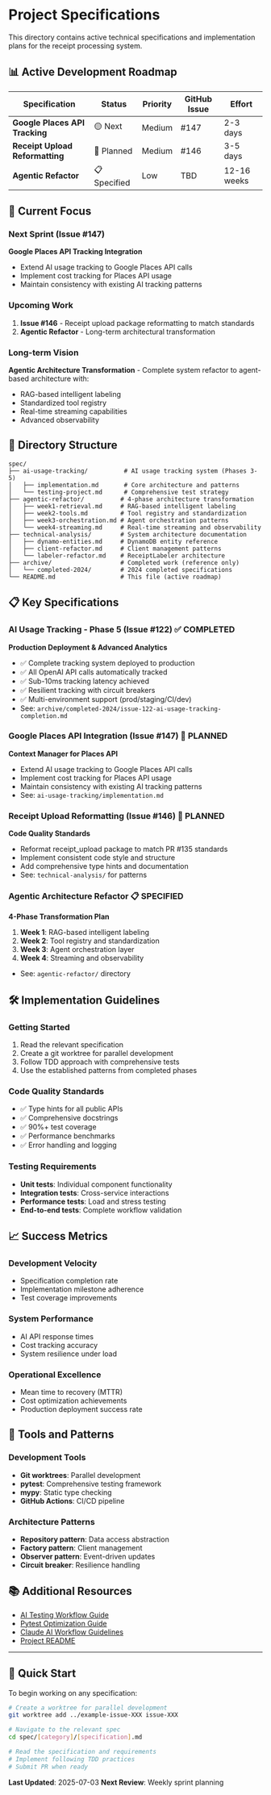 # Project Specifications

This directory contains active technical specifications and implementation plans for the receipt processing system.

## 📊 Active Development Roadmap

| Specification | Status | Priority | GitHub Issue | Effort |
|---------------|--------|----------|--------------|---------|
| **Google Places API Tracking** | 🟡 Next | Medium | #147 | 2-3 days |
| **Receipt Upload Reformatting** | 🔴 Planned | Medium | #146 | 3-5 days |
| **Agentic Refactor** | 📋 Specified | Low | TBD | 12-16 weeks |

## 🎯 Current Focus

### **Next Sprint (Issue #147)**
**Google Places API Tracking Integration**
- Extend AI usage tracking to Google Places API calls
- Implement cost tracking for Places API usage
- Maintain consistency with existing AI tracking patterns

### **Upcoming Work**
1. **Issue #146** - Receipt upload package reformatting to match standards
2. **Agentic Refactor** - Long-term architectural transformation

### **Long-term Vision**
**Agentic Architecture Transformation** - Complete system refactor to agent-based architecture with:
- RAG-based intelligent labeling
- Standardized tool registry
- Real-time streaming capabilities
- Advanced observability

## 📁 Directory Structure

```
spec/
├── ai-usage-tracking/          # AI usage tracking system (Phases 3-5)
│   ├── implementation.md       # Core architecture and patterns
│   └── testing-project.md      # Comprehensive test strategy
├── agentic-refactor/          # 4-phase architecture transformation
│   ├── week1-retrieval.md     # RAG-based intelligent labeling
│   ├── week2-tools.md         # Tool registry and standardization
│   ├── week3-orchestration.md # Agent orchestration patterns
│   └── week4-streaming.md     # Real-time streaming and observability
├── technical-analysis/        # System architecture documentation
│   ├── dynamo-entities.md     # DynamoDB entity reference
│   ├── client-refactor.md     # Client management patterns
│   └── labeler-refactor.md    # ReceiptLabeler architecture
├── archive/                   # Completed work (reference only)
│   └── completed-2024/        # 2024 completed specifications
└── README.md                  # This file (active roadmap)
```

## 📋 Key Specifications

### **AI Usage Tracking - Phase 5 (Issue #122)** ✅ COMPLETED
**Production Deployment & Advanced Analytics**
- ✅ Complete tracking system deployed to production
- ✅ All OpenAI API calls automatically tracked
- ✅ Sub-10ms tracking latency achieved
- ✅ Resilient tracking with circuit breakers
- ✅ Multi-environment support (prod/staging/CI/dev)
- See: `archive/completed-2024/issue-122-ai-usage-tracking-completion.md`

### **Google Places API Integration (Issue #147)** 🔴 PLANNED
**Context Manager for Places API**
- Extend AI usage tracking to Google Places API calls
- Implement cost tracking for Places API usage
- Maintain consistency with existing AI tracking patterns
- See: `ai-usage-tracking/implementation.md`

### **Receipt Upload Reformatting (Issue #146)** 🔴 PLANNED
**Code Quality Standards**
- Reformat receipt_upload package to match PR #135 standards
- Implement consistent code style and structure
- Add comprehensive type hints and documentation
- See: `technical-analysis/` for patterns

### **Agentic Architecture Refactor** 📋 SPECIFIED
**4-Phase Transformation Plan**
1. **Week 1**: RAG-based intelligent labeling
2. **Week 2**: Tool registry and standardization
3. **Week 3**: Agent orchestration layer
4. **Week 4**: Streaming and observability
- See: `agentic-refactor/` directory

## 🛠 Implementation Guidelines

### **Getting Started**
1. Read the relevant specification
2. Create a git worktree for parallel development
3. Follow TDD approach with comprehensive tests
4. Use the established patterns from completed phases

### **Code Quality Standards**
- ✅ Type hints for all public APIs
- ✅ Comprehensive docstrings
- ✅ 90%+ test coverage
- ✅ Performance benchmarks
- ✅ Error handling and logging

### **Testing Requirements**
- **Unit tests**: Individual component functionality
- **Integration tests**: Cross-service interactions
- **Performance tests**: Load and stress testing
- **End-to-end tests**: Complete workflow validation

## 📈 Success Metrics

### **Development Velocity**
- Specification completion rate
- Implementation milestone adherence
- Test coverage improvements

### **System Performance**
- AI API response times
- Cost tracking accuracy
- System resilience under load

### **Operational Excellence**
- Mean time to recovery (MTTR)
- Cost optimization achievements
- Production deployment success rate

## 🔧 Tools and Patterns

### **Development Tools**
- **Git worktrees**: Parallel development
- **pytest**: Comprehensive testing framework
- **mypy**: Static type checking
- **GitHub Actions**: CI/CD pipeline

### **Architecture Patterns**
- **Repository pattern**: Data access abstraction
- **Factory pattern**: Client management
- **Observer pattern**: Event-driven updates
- **Circuit breaker**: Resilience handling

## 📚 Additional Resources

- [AI Testing Workflow Guide](../docs/ai-testing-workflow.md)
- [Pytest Optimization Guide](../docs/pytest-optimization-guide.md)
- [Claude AI Workflow Guidelines](../CLAUDE.md)
- [Project README](../README.md)

---

## 🚀 Quick Start

To begin working on any specification:

```bash
# Create a worktree for parallel development
git worktree add ../example-issue-XXX issue-XXX

# Navigate to the relevant spec
cd spec/[category]/[specification].md

# Read the specification and requirements
# Implement following TDD practices
# Submit PR when ready
```

**Last Updated**: 2025-07-03
**Next Review**: Weekly sprint planning
